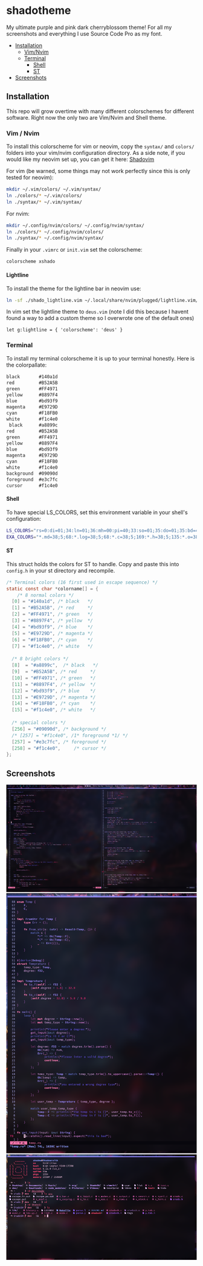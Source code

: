 # shadotheme

My ultimate purple and pink dark cherryblossom theme!
For all my screenshots and everything I use Source Code Pro as my font.

* [Installation](#Installation)
  * [Vim/Nvim](#Vim--Nvim)
  * [Terminal](#Terminal)
    * [Shell](#Shell)
    * [ST](#ST)
* [Screenshots](#Screenshots)

## Installation

This repo will grow overtime with many different colorschemes for different
software. Right now the only two are Vim/Nvim and Shell theme.

### Vim / Nvim

To install this colorscheme for vim or neovim, copy the `syntax/` and `colors/`
folders into your vim/nvim configuration directory.
As a side note, if you would like my neovim set up, you can get it here:
[Shadovim](https://github.com/Shadorain/shadovim)

For vim (be warned, some things may not work perfectly since this is only tested
for neovim):

```bash
mkdir ~/.vim/colors/ ~/.vim/syntax/
ln ./colors/* ~/.vim/colors/
ln ./syntax/* ~/.vim/syntax/
```

For nvim:

```bash
mkdir ~/.config/nvim/colors/ ~/.config/nvim/syntax/
ln ./colors/* ~/.config/nvim/colors/
ln ./syntax/* ~/.config/nvim/syntax/
```

Finally in your `.vimrc` or `init.vim` set the colorscheme:

```vim
colorscheme xshado
```

#### Lightline

To install the theme for the lightline bar in neovim use:

```bash
ln -sf ./shado_lightline.vim ~/.local/share/nvim/plugged/lightline.vim/autoload/lightline/colorscheme/deus.vim
```

In vim set the lightline theme to `deus.vim` (note I did this because I havent found
a way to add a custom theme so I overwrote one of the default ones)

```vim
let g:lightline = { 'colorscheme': 'deus' }
```

### Terminal

To install my terminal colorscheme it is up to your terminal honestly.
Here is the colorpallate:

```
black       #140a1d 
red         #B52A5B 
green       #FF4971 
yellow      #8897F4 
blue        #bd93f9 
magenta     #E9729D 
cyan        #F18FB0 
white       #f1c4e0 
 black      #a8899c 
red         #B52A5B 
green       #FF4971 
yellow      #8897F4 
blue        #bd93f9 
magenta     #E9729D 
cyan        #F18FB0 
white       #f1c4e0 
background  #09090d
foreground  #e3c7fc
cursor      #f1c4e0
```

#### Shell

To have special LS_COLORS, set this environment variable in your shell's
configuration:

```bash
LS_COLORS="rs=0:di=01;34:ln=01;36:mh=00:pi=40;33:so=01;35:do=01;35:bd=40;33;01:cd=40;33;01:or=40;31;01:mi=00:su=37;41:sg=30;43:ca=30;41:tw=30;42:ow=34;42:st=37;44:ex=01;32:*.md=38;5;68:*.log=38;5;68:*.c=38;5;169:*.h=38;5;135:*.o=38;5;97:*.y=38;5;99:*.l=38;5;99:*.sh=38;5;104"
EXA_COLORS="*.md=38;5;68:*.log=38;5;68:*.c=38;5;169:*.h=38;5;135:*.o=38;5;97:*.y=38;5;99:*.l=38;5;99:*.sh=38;5;104"
```

#### ST

This struct holds the colors for ST to handle. Copy and paste this
into `config.h` in your st directory and recompile.

```c
/* Terminal colors (16 first used in escape sequence) */
static const char *colorname[] = {
    /* 8 normal colors */
  [0] = "#140a1d", /* black   */
  [1] = "#B52A5B", /* red     */
  [2] = "#FF4971", /* green   */
  [3] = "#8897F4", /* yellow  */
  [4] = "#bd93f9", /* blue    */
  [5] = "#E9729D", /* magenta */
  [6] = "#F18FB0", /* cyan    */
  [7] = "#f1c4e0", /* white   */

  /* 8 bright colors */
  [8]  = "#a8899c",  /* black   */
  [9]  = "#B52A5B", /* red     */
  [10] = "#FF4971", /* green   */
  [11] = "#8897F4", /* yellow  */
  [12] = "#bd93f9", /* blue    */
  [13] = "#E9729D", /* magenta */
  [14] = "#F18FB0", /* cyan    */
  [15] = "#f1c4e0", /* white   */

  /* special colors */
  [256] = "#09090d", /* background */
  /* [257] = "#f1c4e0", /1* foreground *1/ */
  [257] = "#e3c7fc", /* foreground */
  [258] = "#f1c4e0",     /* cursor */
};
```

## Screenshots

![C Language](screenshots/clang.png)
![Rust Language](screenshots/rust.png)
![Shell Image](screenshots/shell.png)
